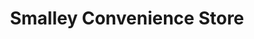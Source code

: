 ---
title: "Smalley Convenience Store"
url: /ilkeston/smalley-convenience-store/
shop: convenience
---
